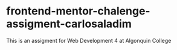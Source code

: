 # frontend-mentor-chalenge-assigment-carlosaladim
This is an assigment for Web Development 4 at Algonquin College
